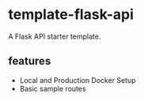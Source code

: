 # template-flask-api

A Flask API starter template.

## features

- Local and Production Docker Setup
- Basic sample routes
